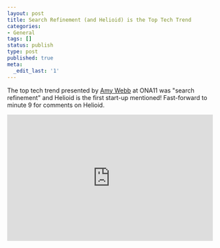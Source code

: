 ```yaml
---
layout: post
title: Search Refinement (and Helioid) is the Top Tech Trend
categories:
- General
tags: []
status: publish
type: post
published: true
meta:
  _edit_last: '1'
---
```

The top tech trend presented by <a href="http://www.webbmediagroup.com/team-amy.html">Amy Webb</a> at ONA11 was "search refinement" and Helioid is the first start-up mentioned!  Fast-forward to minute 9 for comments on Helioid.
<br/>
<iframe width="480" height="295" src="http://cdn.livestream.com/embed/onlinenewsassociation?layout=4&clip=pla_fb2d1503-66b6-40a8-ad90-84a3a507a4e3&color=0xe7e7e7&autoPlay=false&mute=false&iconColorOver=0x888888&iconColor=0x777777&allowchat=true&height=295&width=480" style="border:0;outline:0" frameborder="0" scrolling="no"></iframe><div style="font-size:11px;padding-top:10px;text-align:center;width:480px"></div>
<br/>
